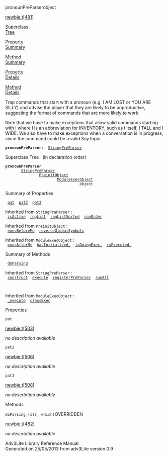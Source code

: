 <span class="title">pronounPreParser</span><span class="type">object</span>

[newbie.t](../file/newbie.t.html)\[[481](../source/newbie.t.html#481)\]

[Superclass  
Tree](#_SuperClassTree_)

[Property  
Summary](#_PropSummary_)

[Method  
Summary](#_MethodSummary_)

[Property  
Details](#_Properties_)

[Method  
Details](#_Methods_)

<div class="fdesc">

Trap commands that start with a pronoun (e.g. I AM LOST or YOU ARE
SILLY) and advise the player that they are likely to be unproductive,
suggesting the format of commands that are more likely to work.

Note that we have to make exceptions that allow valid commands starting
with I where I is an abbreviation for INVENTORY, such as I itself, I
TALL and I WIDE. We also have to make exceptions when a conversation is
in progress, since the command could be a valid SayTopic.

**`pronounPreParser`**` :   `[`StringPreParser`](../object/StringPreParser.html)

</div>

<span id="_SuperClassTree_"></span>

<div class="mjhd">

<span class="hdln">Superclass Tree</span>   (in declaration order)

</div>

**`pronounPreParser`**  
`         `[`StringPreParser`](../object/StringPreParser.html)  
`                 `[`PreinitObject`](../object/PreinitObject.html)  
`                         `[`ModuleExecObject`](../object/ModuleExecObject.html)  
`                                 object`  
<span id="_PropSummary_"></span>

<div class="mjhd">

<span class="hdln">Summary of Properties</span>  

</div>

` `[`pat`](#pat)`  `[`pat2`](#pat2)`  `[`pat3`](#pat3)`  `

Inherited from `StringPreParser` :  
` `[`isActive`](../object/StringPreParser.html#isActive)`  `[`regList`](../object/StringPreParser.html#regList)`  `[`regListSorted`](../object/StringPreParser.html#regListSorted)`  `[`runOrder`](../object/StringPreParser.html#runOrder)`  `

Inherited from `PreinitObject` :  
` `[`execBeforeMe`](../object/PreinitObject.html#execBeforeMe)`  `[`reverseGlobalSymbols`](../object/PreinitObject.html#reverseGlobalSymbols)`  `

Inherited from `ModuleExecObject` :  
` `[`execAfterMe`](../object/ModuleExecObject.html#execAfterMe)`  `[`hasInitialized_`](../object/ModuleExecObject.html#hasInitialized_)`  `[`isDoingExec_`](../object/ModuleExecObject.html#isDoingExec_)`  `[`isExecuted_`](../object/ModuleExecObject.html#isExecuted_)`  `

<span id="_MethodSummary_"></span>

<div class="mjhd">

<span class="hdln">Summary of Methods</span>  

</div>

` `[`doParsing`](#doParsing)`  `

Inherited from `StringPreParser` :  
` `[`construct`](../object/StringPreParser.html#construct)`  `[`execute`](../object/StringPreParser.html#execute)`  `[`registerPreParser`](../object/StringPreParser.html#registerPreParser)`  `[`runAll`](../object/StringPreParser.html#runAll)`  `

` `

Inherited from `ModuleExecObject` :  
` `[`_execute`](../object/ModuleExecObject.html#_execute)`  `[`classExec`](../object/ModuleExecObject.html#classExec)`  `

<span id="_Properties_"></span>

<div class="mjhd">

<span class="hdln">Properties</span>  

</div>

<span id="pat"></span>

`pat`

[newbie.t](../file/newbie.t.html)\[[503](../source/newbie.t.html#503)\]

<div class="desc">

*no description available*

</div>

<span id="pat2"></span>

`pat2`

[newbie.t](../file/newbie.t.html)\[[506](../source/newbie.t.html#506)\]

<div class="desc">

*no description available*

</div>

<span id="pat3"></span>

`pat3`

[newbie.t](../file/newbie.t.html)\[[508](../source/newbie.t.html#508)\]

<div class="desc">

*no description available*

</div>

<span id="_Methods_"></span>

<div class="mjhd">

<span class="hdln">Methods</span>  

</div>

<span id="doParsing"></span>

`doParsing (str, which)`<span class="rem">OVERRIDDEN</span>

[newbie.t](../file/newbie.t.html)\[[482](../source/newbie.t.html#482)\]

<div class="desc">

*no description available*

</div>

<div class="ftr">

Adv3Lite Library Reference Manual  
Generated on 25/05/2013 from adv3Lite version 0.9

</div>
